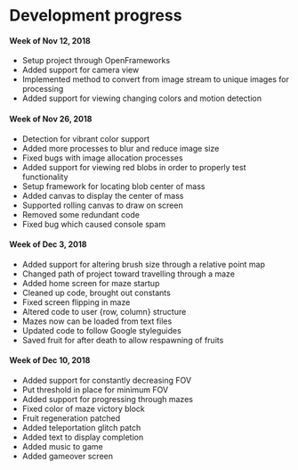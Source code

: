 <h1>Development progress</h1>

<h4>Week of Nov 12, 2018</h4>
<p>
<ul>
<li>Setup project through OpenFrameworks</li>
<li>Added support for camera view</li>
<li>Implemented method to convert from image stream to unique images for processing</li>
<li>Added support for viewing changing colors and motion detection</li>
</ul> 
</p>

<h4>Week of Nov 26, 2018</h4>
<p>
<ul>
<li>Detection for vibrant color support</li>
<li>Added more processes to blur and reduce image size</li>
<li>Fixed bugs with image allocation processes</li>
<li>Added support for viewing red blobs in order to properly test functionality</li>
<li>Setup framework for locating blob center of mass</li>
<li>Added canvas to display the center of mass</li>
<li>Supported rolling canvas to draw on screen</li>
<li>Removed some redundant code</li>
<li>Fixed bug which caused console spam</li>
</ul> 
</p>

<h4>Week of Dec 3, 2018</h4>
<p>
<ul>
<li>Added support for altering brush size through a relative point map</li>
<li>Changed path of project toward travelling through a maze</li>
<li>Added home screen for maze startup</li>
<li>Cleaned up code, brought out constants</li>
<li>Fixed screen flipping in maze</li>
<li>Altered code to user {row, column} structure</li>
<li>Mazes now can be loaded from text files</li>
<li>Updated code to follow Google styleguides</li>
<li>Saved fruit for after death to allow respawning of fruits</li>
</ul> 
</p>

<h4>Week of Dec 10, 2018</h4>
<p>
<ul>
<li>Added support for constantly decreasing FOV</li>
<li>Put threshold in place for minimum FOV</li>
<li>Added support for progressing through mazes</li>
<li>Fixed color of maze victory block</li>
<li>Fruit regeneration patched</li>
<li>Added teleportation glitch patch</li>
<li>Added text to display completion</li>
<li>Added music to game</li>
<li>Added gameover screen</li>
</ul> 
</p>
